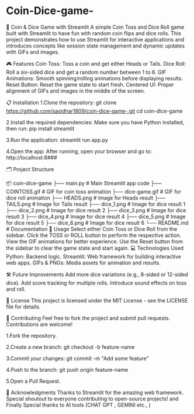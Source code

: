 # Coin-Dice-game-

🎲 Coin & Dice Game with Streamlit
A simple Coin Toss and Dice Roll game built with Streamlit to have fun with random coin flips and dice rolls. This project demonstrates how to use Streamlit for interactive applications and introduces concepts like session state management and dynamic updates with GIFs and images.

🎮 Features
Coin Toss: Toss a coin and get either Heads or Tails.
Dice Roll: Roll a six-sided dice and get a random number between 1 to 6.
GIF Animations: Smooth spinning/rolling animations before displaying results.
Reset Button: Reset the game state to start fresh.
Centered UI: Proper alignment of GIFs and images in the middle of the screen.

📋 Installation
1.Clone the repository:
git clone https://github.com/sasidhar1809/coin-dice-game-.git
cd coin-dice-game

2.Install the required dependencies: Make sure you have Python installed, then run:
pip install streamlit

3.Run the application:
streamlit run app.py

4.Open the app:
After running, open your browser and go to:
http://localhost:8###


🗂️ Project Structure

📦 coin-dice-game
├── main.py              # Main Streamlit app code
├── COINTOSS.gif        # GIF for coin toss animation
├── dice-game.gif       # GIF for dice roll animation
├── HEADS.png           # Image for Heads result
├── TAILS.png           # Image for Tails result
├── dice_1.png          # Image for dice result 1
├── dice_2.png          # Image for dice result 2
├── dice_3.png          # Image for dice result 3
├── dice_4.png          # Image for dice result 4
├── dice_5.png          # Image for dice result 5
├── dice_6.png          # Image for dice result 6
└── README.md           # Documentation
🎯 Usage
Select either Coin Toss or Dice Roll from the sidebar.
Click the TOSS or ROLL button to perform the respective action.
View the GIF animations for better experience.
Use the Reset button from the sidebar to clear the game state and start again.
💻 Technologies Used
Python: Backend logic.
Streamlit: Web framework for building interactive web apps.
GIFs & PNGs: Media assets for animation and results.

🛠️ Future Improvements
Add more dice variations (e.g., 8-sided or 12-sided dice).
Add score tracking for multiple rolls.
Introduce sound effects on toss and roll.

📜 License
This project is licensed under the MIT License - see the LICENSE file for details.


🙌 Contributing
Feel free to fork the project and submit pull requests. Contributions are welcome!

1.Fork the repository.

2.Create a new branch:
git checkout -b feature-name

3.Commit your changes:
git commit -m "Add some feature"

4.Push to the branch:
git push origin feature-name

5.Open a Pull Request.


🤝 Acknowledgments
Thanks to Streamlit for the amazing web framework.
Special shoutout to everyone contributing to open-source projects!
and Finally Special thanks to AI tools (CHAT GPT , GEMINI etc., )
